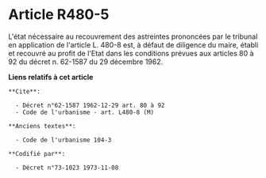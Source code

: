 # Article R480-5

L'état nécessaire au recouvrement des astreintes prononcées par le tribunal en application de l'article L. 480-8 est, à
défaut de diligence du maire, établi et recouvré au profit de l'Etat dans les conditions prévues aux articles 80 à 92 du
décret n. 62-1587 du 29 décembre 1962.

**Liens relatifs à cet article**

	**Cite**:

	  - Décret n°62-1587 1962-12-29 art. 80 à 92
	  - Code de l'urbanisme - art. L480-8 (M)

	**Anciens textes**:

	  - Code de l'urbanisme 104-3

	**Codifié par**:

	  - Décret n°73-1023 1973-11-08
